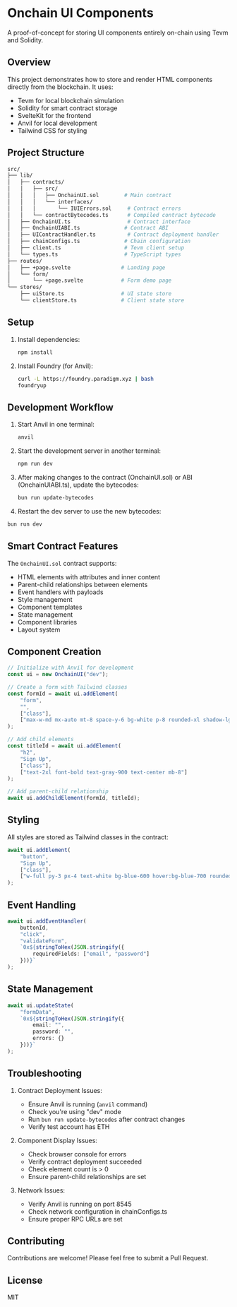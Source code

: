 # Onchain UI Components

A proof-of-concept for storing UI components entirely on-chain using Tevm and Solidity.

## Overview

This project demonstrates how to store and render HTML components directly from the blockchain. It uses:

- Tevm for local blockchain simulation
- Solidity for smart contract storage
- SvelteKit for the frontend
- Anvil for local development
- Tailwind CSS for styling

## Project Structure

```bash
src/
├── lib/
│   ├── contracts/
│   │   ├── src/
│   │   │   ├── OnchainUI.sol        # Main contract
│   │   │   └── interfaces/
│   │   │       └── IUIErrors.sol     # Contract errors
│   │   └── contractBytecodes.ts      # Compiled contract bytecode
│   ├── OnchainUI.ts                  # Contract interface
│   ├── OnchainUIABI.ts              # Contract ABI
│   ├── UIContractHandler.ts          # Contract deployment handler
│   ├── chainConfigs.ts              # Chain configuration
│   ├── client.ts                    # Tevm client setup
│   └── types.ts                     # TypeScript types
├── routes/
│   ├── +page.svelte                # Landing page
│   └── form/
│       └── +page.svelte            # Form demo page
└── stores/
    ├── uiStore.ts                  # UI state store
    └── clientStore.ts              # Client state store
```

## Setup

1. Install dependencies:

    ```bash
    npm install
    ```

2. Install Foundry (for Anvil):

    ```bash
    curl -L https://foundry.paradigm.xyz | bash
    foundryup
    ```

## Development Workflow

1. Start Anvil in one terminal:

    ```bash
    anvil
    ```

2. Start the development server in another terminal:

    ```bash
    npm run dev
    ```

3. After making changes to the contract (OnchainUI.sol) or ABI (OnchainUIABI.ts), update the bytecodes:

    ```bash
    bun run update-bytecodes
    ```

4. Restart the dev server to use the new bytecodes:

```bash
bun run dev
```

## Smart Contract Features

The `OnchainUI.sol` contract supports:

- HTML elements with attributes and inner content
- Parent-child relationships between elements
- Event handlers with payloads
- Style management
- Component templates
- State management
- Component libraries
- Layout system

## Component Creation

```typescript
// Initialize with Anvil for development
const ui = new OnchainUI("dev");

// Create a form with Tailwind classes
const formId = await ui.addElement(
    "form",
    "",
    ["class"],
    ["max-w-md mx-auto mt-8 space-y-6 bg-white p-8 rounded-xl shadow-lg"]
);

// Add child elements
const titleId = await ui.addElement(
    "h2",
    "Sign Up",
    ["class"],
    ["text-2xl font-bold text-gray-900 text-center mb-8"]
);

// Add parent-child relationship
await ui.addChildElement(formId, titleId);
```

## Styling

All styles are stored as Tailwind classes in the contract:

```typescript
await ui.addElement(
    "button",
    "Sign Up",
    ["class"],
    ["w-full py-3 px-4 text-white bg-blue-600 hover:bg-blue-700 rounded-md"]
);
```

## Event Handling

```typescript
await ui.addEventHandler(
    buttonId,
    "click",
    "validateForm",
    `0x${stringToHex(JSON.stringify({
        requiredFields: ["email", "password"]
    }))}`
);
```

## State Management

```typescript
await ui.updateState(
    "formData",
    `0x${stringToHex(JSON.stringify({
        email: "",
        password: "",
        errors: {}
    }))}`
);
```

## Troubleshooting

1. Contract Deployment Issues:
   - Ensure Anvil is running (`anvil` command)
   - Check you're using "dev" mode
   - Run `bun run update-bytecodes` after contract changes
   - Verify test account has ETH

2. Component Display Issues:
   - Check browser console for errors
   - Verify contract deployment succeeded
   - Check element count is > 0
   - Ensure parent-child relationships are set

3. Network Issues:
   - Verify Anvil is running on port 8545
   - Check network configuration in chainConfigs.ts
   - Ensure proper RPC URLs are set

## Contributing

Contributions are welcome! Please feel free to submit a Pull Request.

## License

MIT
